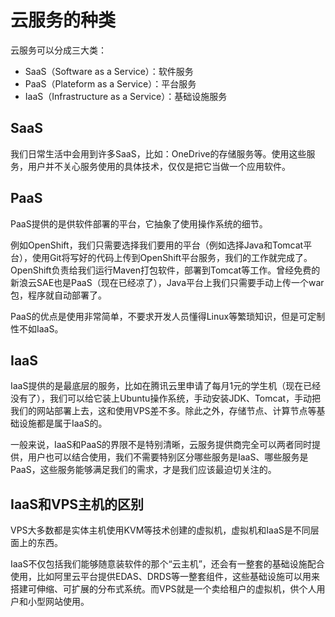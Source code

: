 # 云服务的种类

云服务可以分成三大类：

* SaaS（Software as a Service）：软件服务
* PaaS（Plateform as a Service）：平台服务
* IaaS（Infrastructure as a Service）：基础设施服务

## SaaS

我们日常生活中会用到许多SaaS，比如：OneDrive的存储服务等。使用这些服务，用户并不关心服务使用的具体技术，仅仅是把它当做一个应用软件。

## PaaS

PaaS提供的是供软件部署的平台，它抽象了使用操作系统的细节。

例如OpenShift，我们只需要选择我们要用的平台（例如选择Java和Tomcat平台），使用Git将写好的代码上传到OpenShift平台服务，我们的工作就完成了。OpenShift负责给我们运行Maven打包软件，部署到Tomcat等工作。曾经免费的新浪云SAE也是PaaS（现在已经凉了），Java平台上我们只需要手动上传一个war包，程序就自动部署了。

PaaS的优点是使用非常简单，不要求开发人员懂得Linux等繁琐知识，但是可定制性不如IaaS。

## IaaS

IaaS提供的是最底层的服务，比如在腾讯云里申请了每月1元的学生机（现在已经没有了），我们可以给它装上Ubuntu操作系统，手动安装JDK、Tomcat，手动把我们的网站部署上去，这和使用VPS差不多。除此之外，存储节点、计算节点等基础设施都是属于IaaS的。

一般来说，IaaS和PaaS的界限不是特别清晰，云服务提供商完全可以两者同时提供，用户也可以结合使用，我们不需要特别区分哪些服务是IaaS、哪些服务是PaaS，这些服务能够满足我们的需求，才是我们应该最迫切关注的。

## IaaS和VPS主机的区别

VPS大多数都是实体主机使用KVM等技术创建的虚拟机，虚拟机和IaaS是不同层面上的东西。

IaaS不仅包括我们能够随意装软件的那个“云主机”，还会有一整套的基础设施配合使用，比如阿里云平台提供EDAS、DRDS等一整套组件，这些基础设施可以用来搭建可伸缩、可扩展的分布式系统。而VPS就是一个卖给租户的虚拟机，供个人用户和小型网站使用。
